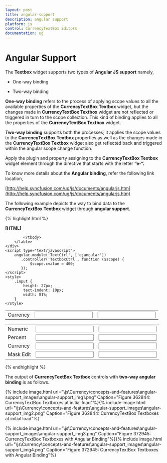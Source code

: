 ```yaml
---
layout: post
title: angular-support
description: angular support
platform: js
control: CurrencyTextBox Editors 
documentation: ug
---
```


# Angular Support

The **Textbox** widget supports two types of **Angular JS support** namely, 

* One-way binding

* Two-way binding 

**One-way binding** refers to the process of applying scope values to all the available properties of the **CurrencyTextBox Textbox** widget, but the changes made in **CurrencyTextBox Textbox** widget are not reflected or triggered in turn to the scope collection. This kind of binding applies to all the properties of the **CurrencyTextBox Textbox** widget.

**Two-way binding** supports both the processes; it applies the scope values to the **CurrencyTextBox Textbox** properties as well as the changes made in the **CurrencyTextBox Textbox** widget also get reflected back and triggered within the angular scope change function.

Apply the plugin and property assigning to the **CurrencyTextBox Textbox** widget element through the directive that starts with the letter **“e-“.**

To know more details about the **Angular binding**, refer the following link location,

[http://help.syncfusion.com/ug/js/documents/angularjs.htm](http://help.syncfusion.com/ug/js/documents/angularjs.htm)

The following example depicts the way to bind data to the **CurrencyTextBox Textbox** widget through **angular support**.

{% highlight html %}

**[HTML]**


<!DOCTYPE html>
<html xmlns="http://www.w3.org/1999/xhtml" ng-app="TextCtrl">
<head>
    <title></title>
    <!-- style sheet for default theme(flat azure) -->
    <link href="http://cdn.syncfusion.com/13.1.0.21/js/web/flat-azure/ej.web.all.min.css" rel="stylesheet" />
    <!--scripts-->
    <script src="http://cdn.syncfusion.com/js/assets/external/jquery-1.10.2.min.js"> </script>
    <script src="http://cdn.syncfusion.com/js/assets/external/jquery.globalize.min.js"></script>
    <script src="http://cdn.syncfusion.com/js/assets/external/jquery.easing.1.3.min.js"> </script>
    <script src="http://cdn.syncfusion.com/js/assets/external/angular.min.js"> </script>
    <script src="http://cdn.syncfusion.com/13.1.0.21/js/web/ej.web.all.min.js"></script>
    <script src="http://cdn.syncfusion.com/13.1.0.21/js/ej.widget.angular.min.js"></script>
</head>
<body ng-controller="TextboxCtrl">
    <div id="center">
        <table cellpadding="10">
            <tbody>
                <tr>
                    <td>
                        <label for="currency">Currency</label>
                    </td>
                    <td>
                        <input id="currency" type="text" ej-currencytextbox e-value="cvalue" />
                    </td>
                    <td>
                        <input type="text" class="input ejinputtext" ng-model="cvalue" />
                    </td>
                </tr>

            </tbody>
        </table>
    </div>
    <script type="text/javascript">
        angular.module('TextCtrl', ['ejangular'])
           .controller('TextboxCtrl', function ($scope) {
               $scope.cvalue = 400;
           });
    </script>
    <style>
        .input {
            height: 27px;
            text-indent: 10px;
            width: 81%;
        }
    </style>
</body>
</html>
<!DOCTYPE html>
<html xmlns="http://www.w3.org/1999/xhtml" **ng-app="TextCtrl"**>
<head>
    <title></title>
    <link href="Content/bootstrap.min.css" rel="stylesheet" />
    <link href=" http://cdn.syncfusion.com/js/web/flat-azure/ej.web.all-latest.min.css" rel="stylesheet" />
<scriptsrc="[http://cdn.syncfusion.com/js/assets/external/jquery-1.10.2.min.js](http://cdn.syncfusion.com/js/assets/external/jquery-1.10.2.min.js)"></script>
<scriptsrc="[http://cdn.syncfusion.com/js/assets/external/jquery.globalize.min.js](http://cdn.syncfusion.com/js/assets/external/jquery.globalize.min.js)"></script>
<scriptsrc="[http://cdn.syncfusion.com/js/assets/external/jquery.easing.1.3.min.js](http://cdn.syncfusion.com/js/assets/external/jquery.easing.1.3.min.js)"></script>
<scriptsrc="[http://cdn.syncfusion.com/js/assets/external/angular.min.js](http://cdn.syncfusion.com/js/assets/external/angular.min.js)"></script>
<scriptsrc="[http://cdn.syncfusion.com/js/web/ej.web.all-latest.min.js](http://cdn.syncfusion.com/js/web/ej.web.all-latest.min.js)"></script>
    <script src=" http://cdn.syncfusion.com/js/web/ej.unobtrusive-latest.min.js "></script>
    <script src=" http://cdn.syncfusion.com/js/web/ej.widget.angular-latest.min.js"></script>
</head>
<body **ng-controller="TextboxCtrl"**>
    <div id="center">
        <table cellpadding="10">
            <tbody>
                <tr>
                    <td>
                        <label for="numeric">Numeric</label>
                    </td>
                    <td>
                        <input id="numeric" type="text" **ej-numerictextbox e-value="nvalue"** />
                    </td>
                    <td>
                        <input type="text" class="input ejinputtext" **ng-model="nvalue"** />
                    </td>
                </tr>
                <tr>
                    <td>
                        <label for="percent">Percent</label>
                    </td>
                    <td>
                        <input id="percent" type="text" **ej-percentagetextbox e-value="pvalue"** />
                    </td>
                    <td>
                        <input type="text" class="input ejinputtext" **ng-model="pvalue"** />
                    </td>
                </tr>
                <tr>
                    <td>
                        <label for="currency">Currency</label>
                    </td>
                    <td>
                        <input id="currency" type="text" **ej-currencytextbox e-value="cvalue"** />
                    </td>
                    <td>
                        <input type="text" class="input ejinputtext" **ng-model="cvalue"** />
                    </td>
                </tr>
                <tr>
                    <td>
                        <label for="maskedit">Mask Edit</label>
                    </td>
                    <td>
                        <input id="maskedit" type="text" **ej-maskedit e-value="mvalue" e-inputmode="ej.InputMode.Text" e-maskformat='99-999'** />
                    </td>
                    <td>
                        <input type="text" class="input ejinputtext" **ng-model="mvalue"** />
                    </td>
                </tr>
            </tbody>
        </table>
    </div>
    <script type="text/javascript">
        **angular.module('TextCtrl', ['ejangular'])**
           **.controller('TextboxCtrl', function ($scope) {**
               **$scope.nvalue = 600;**
               **$scope.pvalue = 400;**
               **$scope.cvalue = 400;**
               **$scope.mvalue = "";**
           **});**
    </script>
</body>
</html> 


{% endhighlight %}



The output of **CurrencyTextBox Textbox** controls with **two-way angular binding** is as follows.

{% include image.html url="\js\Currency\concepts-and-features\angular-support_images\angular-support_img1.png" Caption="Figure 362844: CurrencyTextBox Textboxes at initial load"%}{% include image.html url="\js\Currency\concepts-and-features\angular-support_images\angular-support_img2.png" Caption="Figure 362844: CurrencyTextBox Textboxes at initial load"%}

{% include image.html url="\js\Currency\concepts-and-features\angular-support_images\angular-support_img3.png" Caption="Figure 372945: CurrencyTextBox Textboxes with Angular Binding"%}{% include image.html url="\js\Currency\concepts-and-features\angular-support_images\angular-support_img4.png" Caption="Figure 372945: CurrencyTextBox Textboxes with Angular Binding"%}

